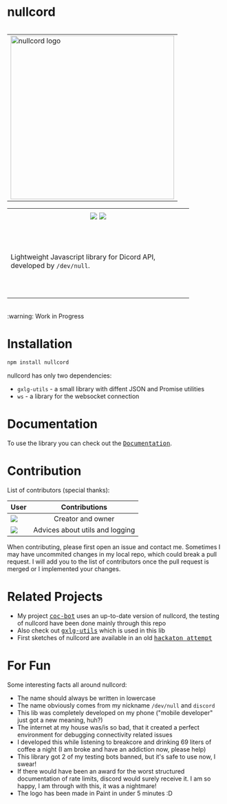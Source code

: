 # nullcord

<div>
  <table align=left>
    <tr><td><img src="https://github.com/gXLg/nullcord/assets/65429873/fb229323-62fa-4ffd-bbbc-56f473d3c1b2" width=380 alt="nullcord logo"></td></tr>
  </table>
  <table>
    <tr height=40><td width=407 align=center>
      <img src="https://img.shields.io/npm/v/nullcord?style=flat&logo=npm&logoColor=%2300BA7F&labelColor=black&color=white">
      <img src="https://img.shields.io/npm/dm/nullcord?style=flat&labelColor=black&color=white">
    </td></tr>
    <tr height=168><td>Lightweight Javascript library for Dicord API, developed by <code>/dev/null</code>.</td></tr>
  </table>
  <br clear=left>
  :warning: Work in Progress
</div>

# Installation
```sh
npm install nullcord
```
nullcord has only two dependencies:
* `gxlg-utils` - a small library with diffent JSON and Promise utilities
* `ws` - a library for the websocket connection

# Documentation
To use the library you can check out the [<kbd>Documentation</kbd>](docs).

# Contribution
List of contributors (special thanks):

| User | Contributions |
|--|:--:|
| <a title="/dev/null" href="https://github.com/gXLg"><img src="https://wsrv.nl/?url=avatars.githubusercontent.com/u/65429873&h=64&mask=circle"> | Creator and owner |
| <a title="flp5" href="https://github.com/flp5"><img src="https://wsrv.nl/?url=avatars.githubusercontent.com/u/156463271&h=64&mask=circle"></a> | Advices about utils and logging |

When contributing, please first open an issue and contact me.
Sometimes I may have uncommited changes in my local repo,
which could break a pull request.
I will add you to the list of contributors once the pull request
is merged or I implemented your changes.

# Related Projects
* My project [<kbd>coc-bot</kbd>](https://github.com/gXLg/coc-bot) uses an
up-to-date version of nullcord, the testing of nullcord have been
done mainly through this repo
* Also check out [<kbd>gxlg-utils</kbd>](https://github.com/gXLg/gxlg-utils) which is used in this lib
* First sketches of nullcord are available in an old [<kbd>hackaton attempt</kbd>](https://github.com/gXLg/documantic-hackaton)

# For Fun
Some interesting facts all around nullcord:
* The name should always be written in lowercase
* The name obviously comes from my nickname `/dev/null` and `discord`
* This lib was completely developed on my phone
("mobile developer" just got a new meaning, huh?)
* The internet at my house was/is so bad, that it created a perfect
environment for debugging connectivity related issues
* I developed this while listening to breakcore and drinking
69 liters of coffee a night (I am broke and have an addiction now, please help)
* This library got 2 of my testing bots banned, but it's safe
to use now, I swear!
* If there would have been an award for the worst structured documentation
of rate limits, discord would surely receive it. I am so happy, I am through
with this, it was a nightmare!
* The logo has been made in Paint in under 5 minutes :D
